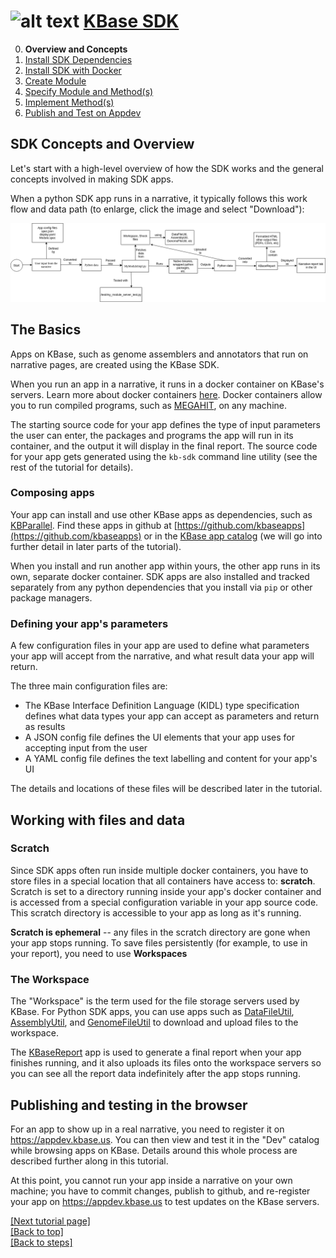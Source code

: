 # <A NAME="top"></A>![alt text](https://avatars2.githubusercontent.com/u/1263946?v=3&s=84 "KBase") [KBase SDK](/README.md)

0. **Overview and Concepts**
1. [Install SDK Dependencies](dependencies.md)
2. [Install SDK with Docker](dockerized_install.md)
3. [Create Module](create_module.md)
4. [Specify Module and Method(s)](edit_module.md)
5. [Implement Method(s)](impl_methods.md)
6. [Publish and Test on Appdev](publish.md)

## SDK Concepts and Overview

Let's start with a high-level overview of how the SDK works and the general concepts involved in making SDK apps.

When a python SDK app runs in a narrative, it typically follows this work flow and data path (to enlarge, click the image and select "Download"):

[![sdk concept map](concept-map.png)](concept-map.png)

## The Basics

Apps on KBase, such as genome assemblers and annotators that run on narrative pages, are created using the KBase SDK.

When you run an app in a narrative, it runs in a docker container on KBase's servers. Learn more about docker containers [here](https://www.docker.com/what-container). Docker containers allow you to run compiled programs, such as [MEGAHIT](https://github.com/voutcn/megahit), on any machine.

The starting source code for your app defines the type of input parameters the user can enter, the packages and programs the app will run in its container, and the output it will display in the final report. The source code for your app gets generated using the `kb-sdk` command line utility (see the rest of the tutorial for details).

### Composing apps

Your app can install and use other KBase apps as dependencies, such as [KBParallel](https://github.com/kbaseapps/KBParallel). Find these apps in github at [https://github.com/kbaseapps](https://github.com/kbaseapps) or in the [KBase app catalog](https://narrative.kbase.us/#catalog/apps) (we will go into further detail in later parts of the tutorial).

When you install and run another app within yours, the other app runs in its own, separate docker container. SDK apps are also installed and tracked separately from any python dependencies that you install via `pip` or other package managers.

### Defining your app's parameters

A few configuration files in your app are used to define what parameters your app will accept from the narrative, and what result data your app will return.

The three main configuration files are:

* The KBase Interface Definition Language (KIDL) type specification defines what data types your app can accept as parameters and return as results
* A JSON config file defines the UI elements that your app uses for accepting input from the user
* A YAML config file defines the text labelling and content for your app's UI

The details and locations of these files will be described later in the tutorial.

## Working with files and data

### Scratch

Since SDK apps often run inside multiple docker containers, you have to store files in a special location that all containers have access to: **scratch**. Scratch is set to a directory running inside your app's docker container and is accessed from a special configuration variable in your app source code. This scratch directory is accessible to your app as long as it's running.

**Scratch is ephemeral** -- any files in the scratch directory are gone when your app stops running. To save files persistently (for example, to use in your report), you need to use **Workspaces**

### The Workspace

The "Workspace" is the term used for the file storage servers used by KBase. For Python SDK apps, you can use apps such as [DataFileUtil](https://github.com/kbaseapps/DataFileUtil), [AssemblyUtil](https://github.com/kbaseapps/AssemblyUtil), and [GenomeFileUtil](https://github.com/kbaseapps/GenomeFileUtil) to download and upload files to the workspace.

The [KBaseReport](https://github.com/kbaseapps/KBaseReport) app is used to generate a final report when your app finishes running, and it also uploads its files onto the workspace servers so you can see all the report data indefinitely after the app stops running.

## Publishing and testing in the browser

For an app to show up in a real narrative, you need to register it on https://appdev.kbase.us. You can then view and test it in the "Dev" catalog while browsing apps on KBase. Details around this whole process are described further along in this tutorial.

At this point, you cannot run your app inside a narrative on your own machine; you have to commit changes, publish to github, and re-register your app on https://appdev.kbase.us to test updates on the KBase servers.


[\[Next tutorial page\]](dependencies.md)<br>
[\[Back to top\]](#top)<br>
[\[Back to steps\]](/README.md#steps)
